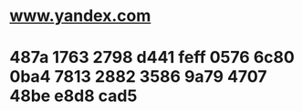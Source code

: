#
# www.yandex.com
# 
# 487a 1763 2798 d441 feff 0576 6c80 0ba4 7813 2882 3586 9a79 4707 48be e8d8 cad5
